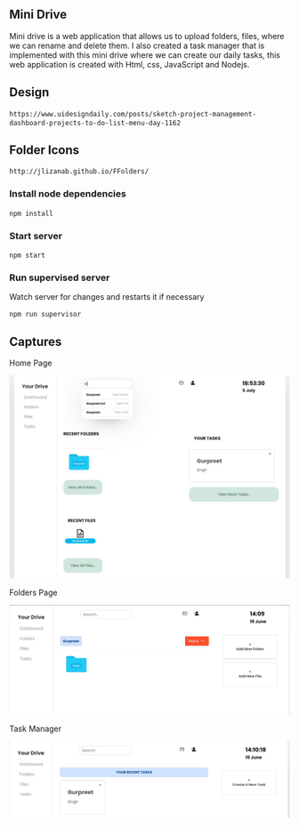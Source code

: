 ## Mini Drive

Mini drive is a web application that allows us to upload folders, files, where we can rename and delete them. I also created a task manager that is implemented with this mini drive where we can create our daily tasks, this web application is created with Html, css, JavaScript and Nodejs.

## Design

```
https://www.uidesigndaily.com/posts/sketch-project-management-dashboard-projects-to-do-list-menu-day-1162
```

## Folder Icons
```
http://jlizanab.github.io/FFolders/ 
```

### Install node dependencies

```
npm install
```

### Start server

```
npm start
```

### Run supervised server

Watch server for changes and restarts it if necessary

```
npm run supervisor
```

## Captures

Home Page

![Photos](public/Images/Previewss0.JPG)

Folders Page

![Photos](public/Images/Previews1.JPG)

Task Manager

![Photos](public/Images/Previews2.JPG)
